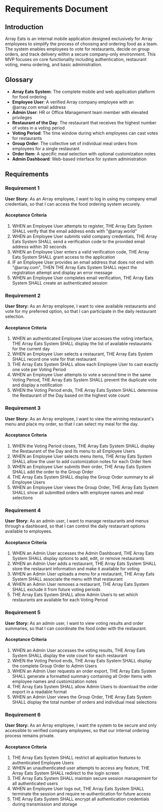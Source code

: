 # Requirements Document

## Introduction

Array Eats is an internal mobile application designed exclusively for Array employees to simplify the process of choosing and ordering food as a team. The system enables employees to vote for restaurants, decide on group orders, and track delivery within a secure company-only environment. This MVP focuses on core functionality including authentication, restaurant voting, menu ordering, and basic administration.

## Glossary

- **Array Eats System**: The complete mobile and web application platform for food ordering
- **Employee User**: A verified Array company employee with an @array.com email address
- **Admin User**: HR or Office Management team member with elevated privileges
- **Restaurant of the Day**: The restaurant that receives the highest number of votes in a voting period
- **Voting Period**: The time window during which employees can cast votes for restaurants
- **Group Order**: The collective set of individual meal orders from employees for a single restaurant
- **Order Item**: A specific meal selection with optional customization notes
- **Admin Dashboard**: Web-based interface for system administration

## Requirements

### Requirement 1

**User Story:** As an Array employee, I want to log in using my company email credentials, so that I can access the food ordering system securely.

#### Acceptance Criteria

1. WHEN an Employee User attempts to register, THE Array Eats System SHALL verify that the email address ends with "@array.world"
2. WHEN an Employee User submits valid company credentials, THE Array Eats System SHALL send a verification code to the provided email address within 30 seconds
3. WHEN an Employee User enters a valid verification code, THE Array Eats System SHALL grant access to the application
4. IF an Employee User provides an email address that does not end with "@array.com", THEN THE Array Eats System SHALL reject the registration attempt and display an error message
5. WHEN an Employee User completes email verification, THE Array Eats System SHALL create an authenticated session

### Requirement 2

**User Story:** As an Array employee, I want to view available restaurants and vote for my preferred option, so that I can participate in the daily restaurant selection.

#### Acceptance Criteria

1. WHEN an authenticated Employee User accesses the voting interface, THE Array Eats System SHALL display the list of available restaurants for the current day
2. WHEN an Employee User selects a restaurant, THE Array Eats System SHALL record one vote for that restaurant
3. THE Array Eats System SHALL allow each Employee User to cast exactly one vote per Voting Period
4. WHEN an Employee User attempts to vote a second time in the same Voting Period, THE Array Eats System SHALL prevent the duplicate vote and display a notification
5. WHEN the Voting Period ends, THE Array Eats System SHALL determine the Restaurant of the Day based on the highest vote count

### Requirement 3

**User Story:** As an Array employee, I want to view the winning restaurant's menu and place my order, so that I can select my meal for the day.

#### Acceptance Criteria

1. WHEN the Voting Period closes, THE Array Eats System SHALL display the Restaurant of the Day and its menu to all Employee Users
2. WHEN an Employee User selects menu items, THE Array Eats System SHALL allow the user to add customization notes for each Order Item
3. WHEN an Employee User submits their order, THE Array Eats System SHALL add the order to the Group Order
4. THE Array Eats System SHALL display the Group Order summary to all Employee Users
5. WHEN an Employee User views the Group Order, THE Array Eats System SHALL show all submitted orders with employee names and meal selections

### Requirement 4

**User Story:** As an admin user, I want to manage restaurants and menus through a dashboard, so that I can control the daily restaurant options available to employees.

#### Acceptance Criteria

1. WHEN an Admin User accesses the Admin Dashboard, THE Array Eats System SHALL display options to add, edit, or remove restaurants
2. WHEN an Admin User adds a restaurant, THE Array Eats System SHALL store the restaurant information and make it available for voting
3. WHEN an Admin User uploads a menu for a restaurant, THE Array Eats System SHALL associate the menu with that restaurant
4. WHEN an Admin User removes a restaurant, THE Array Eats System SHALL exclude it from future voting periods
5. THE Array Eats System SHALL allow Admin Users to set which restaurants are available for each Voting Period

### Requirement 5

**User Story:** As an admin user, I want to view voting results and order summaries, so that I can coordinate the food order with the restaurant.

#### Acceptance Criteria

1. WHEN an Admin User accesses the voting results, THE Array Eats System SHALL display the vote count for each restaurant
2. WHEN the Voting Period ends, THE Array Eats System SHALL display the complete Group Order to Admin Users
3. WHEN an Admin User requests an order export, THE Array Eats System SHALL generate a formatted summary containing all Order Items with employee names and customization notes
4. THE Array Eats System SHALL allow Admin Users to download the order export in a readable format
5. WHEN an Admin User views the Group Order, THE Array Eats System SHALL display the total number of orders and individual meal selections

### Requirement 6

**User Story:** As an Array employee, I want the system to be secure and only accessible to verified company employees, so that our internal ordering process remains private.

#### Acceptance Criteria

1. THE Array Eats System SHALL restrict all application features to authenticated Employee Users
2. WHEN an unauthenticated user attempts to access any feature, THE Array Eats System SHALL redirect to the login screen
3. THE Array Eats System SHALL maintain secure session management for all authenticated users
4. WHEN an Employee User logs out, THE Array Eats System SHALL terminate the session and require re-authentication for future access
5. THE Array Eats System SHALL encrypt all authentication credentials during transmission and storage
